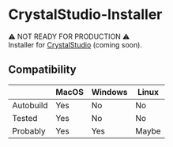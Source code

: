 # CrystalStudio-Installer

⚠️ NOT READY FOR PRODUCTION ⚠️\
Installer for [CrystalStudio](https://github.com/snackbag-net/CrystalStudio2) (coming soon).

## Compatibility

|           | MacOS | Windows | Linux |
|-----------|-------|---------|-------|
| Autobuild | Yes   | No      | No    |
| Tested    | Yes   | No      | No    |
| Probably  | Yes   | Yes     | Maybe |
